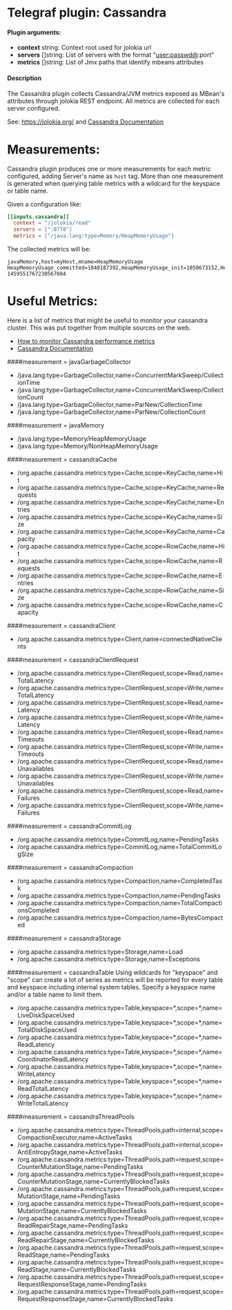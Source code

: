 # Telegraf plugin: Cassandra

#### Plugin arguments:
- **context** string: Context root used for jolokia url
- **servers** []string: List of servers with the format "<user:passwd@><host>:port"
- **metrics** []string: List of Jmx paths that identify mbeans attributes

#### Description

The Cassandra plugin collects Cassandra/JVM metrics exposed as MBean's attributes through jolokia REST endpoint. All metrics are collected for each server configured.

See: https://jolokia.org/ and [Cassandra Documentation](http://docs.datastax.com/en/cassandra/3.x/cassandra/operations/monitoringCassandraTOC.html)

# Measurements:
Cassandra plugin produces one or more measurements for each metric configured, adding Server's name  as `host` tag. More than one measurement is generated when querying table metrics with a wildcard for the keyspace or table name.

Given a configuration like:

```toml
[[inputs.cassandra]]
  context = "/jolokia/read"
  servers = [":8778"]
  metrics = ["/java.lang:type=Memory/HeapMemoryUsage"]
```

The collected metrics will be:

```
javaMemory,host=myHost,mname=HeapMemoryUsage HeapMemoryUsage_committed=1040187392,HeapMemoryUsage_init=1050673152,HeapMemoryUsage_max=1040187392,HeapMemoryUsage_used=368155000 1459551767230567084
```

# Useful Metrics:

Here is a list of metrics that might be useful to monitor your cassandra cluster. This was put together from multiple sources on the web.

- [How to monitor Cassandra performance metrics](https://www.datadoghq.com/blog/how-to-monitor-cassandra-performance-metrics)
- [Cassandra Documentation](http://docs.datastax.com/en/cassandra/3.x/cassandra/operations/monitoringCassandraTOC.html)

####measurement = javaGarbageCollector

- /java.lang:type=GarbageCollector,name=ConcurrentMarkSweep/CollectionTime       
- /java.lang:type=GarbageCollector,name=ConcurrentMarkSweep/CollectionCount
- /java.lang:type=GarbageCollector,name=ParNew/CollectionTime          
- /java.lang:type=GarbageCollector,name=ParNew/CollectionCount

####measurement = javaMemory

- /java.lang:type=Memory/HeapMemoryUsage
- /java.lang:type=Memory/NonHeapMemoryUsage

####measurement = cassandraCache

- /org.apache.cassandra.metrics:type=Cache,scope=KeyCache,name=Hit
- /org.apache.cassandra.metrics:type=Cache,scope=KeyCache,name=Requests
- /org.apache.cassandra.metrics:type=Cache,scope=KeyCache,name=Entries
- /org.apache.cassandra.metrics:type=Cache,scope=KeyCache,name=Size 
- /org.apache.cassandra.metrics:type=Cache,scope=KeyCache,name=Capacity 
- /org.apache.cassandra.metrics:type=Cache,scope=RowCache,name=Hit
- /org.apache.cassandra.metrics:type=Cache,scope=RowCache,name=Requests     
- /org.apache.cassandra.metrics:type=Cache,scope=RowCache,name=Entries
- /org.apache.cassandra.metrics:type=Cache,scope=RowCache,name=Size
- /org.apache.cassandra.metrics:type=Cache,scope=RowCache,name=Capacity

####measurement = cassandraClient

- /org.apache.cassandra.metrics:type=Client,name=connectedNativeClients

####measurement = cassandraClientRequest

- /org.apache.cassandra.metrics:type=ClientRequest,scope=Read,name=TotalLatency        
- /org.apache.cassandra.metrics:type=ClientRequest,scope=Write,name=TotalLatency         
- /org.apache.cassandra.metrics:type=ClientRequest,scope=Read,name=Latency       
- /org.apache.cassandra.metrics:type=ClientRequest,scope=Write,name=Latency        
- /org.apache.cassandra.metrics:type=ClientRequest,scope=Read,name=Timeouts       
- /org.apache.cassandra.metrics:type=ClientRequest,scope=Write,name=Timeouts
- /org.apache.cassandra.metrics:type=ClientRequest,scope=Read,name=Unavailables        
- /org.apache.cassandra.metrics:type=ClientRequest,scope=Write,name=Unavailables         
- /org.apache.cassandra.metrics:type=ClientRequest,scope=Read,name=Failures         
- /org.apache.cassandra.metrics:type=ClientRequest,scope=Write,name=Failures 

####measurement = cassandraCommitLog

- /org.apache.cassandra.metrics:type=CommitLog,name=PendingTasks        
- /org.apache.cassandra.metrics:type=CommitLog,name=TotalCommitLogSize

####measurement = cassandraCompaction

- /org.apache.cassandra.metrics:type=Compaction,name=CompletedTask
- /org.apache.cassandra.metrics:type=Compaction,name=PendingTasks    
- /org.apache.cassandra.metrics:type=Compaction,name=TotalCompactionsCompleted
- /org.apache.cassandra.metrics:type=Compaction,name=BytesCompacted

####measurement = cassandraStorage

- /org.apache.cassandra.metrics:type=Storage,name=Load
-  /org.apache.cassandra.metrics:type=Storage,name=Exceptions 

####measurement = cassandraTable
Using wildcards for "keyspace" and "scope" can create a lot of series as metrics will be reported for every table and keyspace including internal system tables. Specify a keyspace name and/or a table name to limit them.

- /org.apache.cassandra.metrics:type=Table,keyspace=\*,scope=\*,name=LiveDiskSpaceUsed
- /org.apache.cassandra.metrics:type=Table,keyspace=\*,scope=\*,name=TotalDiskSpaceUsed
- /org.apache.cassandra.metrics:type=Table,keyspace=\*,scope=\*,name=ReadLatency
- /org.apache.cassandra.metrics:type=Table,keyspace=\*,scope=\*,name=CoordinatorReadLatency 
- /org.apache.cassandra.metrics:type=Table,keyspace=\*,scope=\*,name=WriteLatency 
- /org.apache.cassandra.metrics:type=Table,keyspace=\*,scope=\*,name=ReadTotalLatency 
- /org.apache.cassandra.metrics:type=Table,keyspace=\*,scope=\*,name=WriteTotalLatency              


####measurement = cassandraThreadPools

- /org.apache.cassandra.metrics:type=ThreadPools,path=internal,scope=CompactionExecutor,name=ActiveTasks          
- /org.apache.cassandra.metrics:type=ThreadPools,path=internal,scope=AntiEntropyStage,name=ActiveTasks         
-  /org.apache.cassandra.metrics:type=ThreadPools,path=request,scope=CounterMutationStage,name=PendingTasks
- /org.apache.cassandra.metrics:type=ThreadPools,path=request,scope=CounterMutationStage,name=CurrentlyBlockedTasks        
- /org.apache.cassandra.metrics:type=ThreadPools,path=request,scope=MutationStage,name=PendingTasks
- /org.apache.cassandra.metrics:type=ThreadPools,path=request,scope=MutationStage,name=CurrentlyBlockedTasks        
- /org.apache.cassandra.metrics:type=ThreadPools,path=request,scope=ReadRepairStage,name=PendingTasks
- /org.apache.cassandra.metrics:type=ThreadPools,path=request,scope=ReadRepairStage,name=CurrentlyBlockedTasks        
- /org.apache.cassandra.metrics:type=ThreadPools,path=request,scope=ReadStage,name=PendingTasks
- /org.apache.cassandra.metrics:type=ThreadPools,path=request,scope=ReadStage,name=CurrentlyBlockedTasks          
-  /org.apache.cassandra.metrics:type=ThreadPools,path=request,scope=RequestResponseStage,name=PendingTasks                  
- /org.apache.cassandra.metrics:type=ThreadPools,path=request,scope=RequestResponseStage,name=CurrentlyBlockedTasks 


